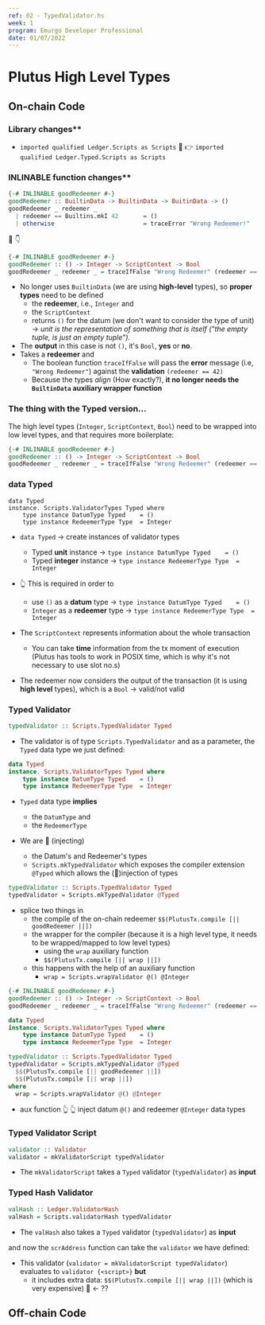 ```yaml
---
ref: 02 - TypedValidator.hs
week: 1
program: Emurgo Developer Professional
date: 01/07/2022
---
```


# Plutus High Level Types

## On-chain Code

### Library changes**
- `imported qualified Ledger.Scripts as Scripts` 🤖 👉  `imported qualified Ledger.Typed.Scripts as Scripts`


### INLINABLE function changes**
```Haskell
{-# INLINABLE goodRedeemer #-}
goodRedeemer :: BuiltinData -> BuiltinData -> BuitinData -> ()
goodRedeemer _ redeemer _
  | redeemer == Builtins.mkI 42       = ()
  | otherwise                         = traceError "Wrong Redeemer!"
```
🤖 👇 
```Haskell
{-# INLINABLE goodRedeemer #-}
goodRedeemer :: () -> Integer -> ScriptContext -> Bool
goodRedeemer _ redeemer _ = traceIfFalse "Wrong Redeemer" (redeemer == 42)
```
- No longer uses `BuiltinData` (we are using **high-level** types), so **proper types** need to be defined
    - the **redeemer**, i.e., `Integer` and 
    - the `ScriptContext`
    - returns `()` for the datum (we don't want to consider the type of unit) -> *unit is the representation of something that is itself ("the empty tuple, is just an empty tuple").*
- The **output** in this case is not `()`, it's `Bool`, **yes** or **no**.
- Takes a **redeemer** and 
    - The boolean function `traceIfFalse` will pass the **error** message (i.e, `"Wrong Redeemer"`) against the **validation** `(redeemer == 42)`
    - Because the types *align* (How exactly?), **it no longer needs the `BuiltinData` auxiliary wrapper function**

### The thing with the Typed version...

The high level types (`Integer`, `ScriptContext`, `Bool`) need to be wrapped into low level types, and that requires more boilerplate:

```Haskell
{-# INLINABLE goodRedeemer #-}
goodRedeemer :: () -> Integer -> ScriptContext -> Bool
goodRedeemer _ redeemer _ = traceIfFalse "Wrong Redeemer" (redeemer == 42)
```

### data Typed

```
data Typed
instance. Scripts.ValidatorTypes Typed where
    type instance DatumType Typed    = ()
    type instance RedeemerType Type  = Integer
```
- `data Typed` -> create instances of validator types
    - Typed **unit** instance -> `type instance DatumType Typed    = ()`
    - Typed **integer** instance -> `type instance RedeemerType Type  = Integer`

- 👆 This is required in order to 
    - use `()` as a **datum** type -> `type instance DatumType Typed    = ()` 
    - `Integer` as a **redeemer** type -> `type instance RedeemerType Type  = Integer`

- The `ScriptContext` represents information about the whole transaction
    - You can take **time** information from the tx moment of execution (Plutus has tools to work in POSIX time, which is why it's not necessary to use slot no.s)

- The redeemer now considers the output of the transaction (it is using **high level** types), which is a `Bool` -> valid/not valid

### Typed Validator
```Haskell
typedValidator :: Scripts.TypedValidator Typed
```
- The validator is of type `Scripts.TypedValidator` and as a parameter, the `Typed` data type we just defined:
```Haskell
data Typed
instance. Scripts.ValidatorTypes Typed where
    type instance DatumType Typed    = ()
    type instance RedeemerType Type  = Integer
```
- `Typed` data type **implies** 
    - the `DatumType` and 
    - the `RedeemerType`

- We are 💉 (injecting) 
    - the Datum's and Redeemer's types
    - `Scripts.mkTypedValidator` which exposes the compiler extension `@Typed` which allows the (💉)injection of types
```Haskell
typedValidator :: Scripts.TypedValidator Typed
typedValidator = Scripts.mkTypedValidator @Typed
```

- splice two things in 
    - the compile of the on-chain redeemer `$$(PlutusTx.compile [|| goodRedeemer ||])`
    - the wrapper for the compiler (because it is a high level type, it needs to be wrapped/mapped to low level types)
        - using the `wrap` auxiliary function
        - `$$(PlutusTx.compile [|| wrap ||])`
     - this happens with the help of an auxiliary function
        - `wrap = Scripts.wrapValidator @() @Integer`

```Haskell
{-# INLINABLE goodRedeemer #-}
goodRedeemer :: () -> Integer -> ScriptContext -> Bool
goodRedeemer _ redeemer _ = traceIfFalse "Wrong Redeemer" (redeemer == 42)

data Typed
instance. Scripts.ValidatorTypes Typed where
    type instance DatumType Typed    = ()
    type instance RedeemerType Type  = Integer

typedValidator :: Scripts.TypedValidator Typed
typedValidator = Scripts.mkTypedValidator @Typed
  $$(PlutusTx.compile [|| goodRedeemer ||])
  $$(PlutusTx.compile [|| wrap ||])
where
  wrap = Scripts.wrapValidator @() @Integer
```
- aux function 👆              👆 inject datum `@()` and redeemer `@Integer` data types 

### Typed Validator Script

```Haskell
validator :: Validator
validator = mkValidatorScript typedValidator
```
- The `mkValidatorScript` takes a `Typed` validator (`typedValidator`) as **input**

### Typed Hash Validator
```Haskell
valHash :: Ledger.ValidatorHash
valHash = Scripts.validatorHash typedValidator
```
- The `valHash` also takes a `Typed` validator (`typedValidator`) as **input**

and now the `scrAddress` function can take the `validator` we have defined:
- This validator (`validator = mkValidatorScript typedValidator`) evaluates to `validator {<script>}` **but**
    - it includes extra data: `$$(PlutusTx.compile [|| wrap ||])` (which is very expensive) 🚨 <- ??


## Off-chain Code

